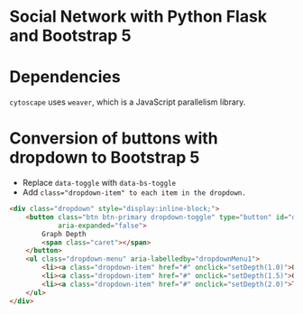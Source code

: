 # Social Network with Python Flask and Bootstrap 5

# Dependencies

`cytoscape` uses `weaver`, which is a JavaScript parallelism library.



# Conversion of buttons with dropdown to Bootstrap 5

* Replace `data-toggle` with `data-bs-toggle`
* Add `class="dropdown-item" to each item in the dropdown.`

```html
<div class="dropdown" style="display:inline-block;">
    <button class="btn btn-primary dropdown-toggle" type="button" id="depthMenu" data-bs-toggle="dropdown"
            aria-expanded="false">
        Graph Depth
        <span class="caret"></span>
    </button>
    <ul class="dropdown-menu" aria-labelledby="dropdownMenu1">
        <li><a class="dropdown-item" href="#" onclick="setDepth(1.0)">One Level</a></li>
        <li><a class="dropdown-item" href="#" onclick="setDepth(1.5)">One Level with Interconnections</a></li>
        <li><a class="dropdown-item" href="#" onclick="setDepth(2.0)">Two Levels</a></li>
    </ul>
</div>
```